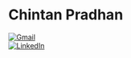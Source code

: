 # Chintan Pradhan

[![Gmail](https://img.shields.io/badge/Gmail-%23D14836.svg?&style=for-the-badge&logo=gmail&logoColor=white)](mailto:chintankpradhan@gmail.com)  
[![LinkedIn](https://img.shields.io/badge/LinkedIn-%230077B5.svg?&style=for-the-badge&logo=linkedin&logoColor=white)](https://www.linkedin.com/in/chintnn/)
